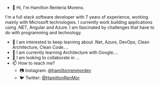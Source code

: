 - 👋 Hi, I'm Hamilton Renteria Moreno.

I'm a full stack software developer with 7 years of experience, working mainly with Microsoft technologies. I currently work building applications using .NET, Angular and Azure. I am fascinated by challenges that have to do with programming and technology.

- 👀 I am interested to keep learning about .Net, Azure, DevOps, Clean Architecture, Clean Code....
- 🌱 I am currently learning Architecture with Google....
- 💞️ I am looking to collaborate in ...
- 📫 How to reach me?
  - :camera: Instagram: [@hamiltonrenmordev](https://www.instagram.com/hamiltonrenmordev/)
  - :bird: Twitter: [@HamiltonRenMor](https://twitter.com/HamiltonRenMor)

<!---
HamiltonRenteria/HamiltonRenteria is a ✨ special ✨ repository because its `README.md` (this file) appears on your GitHub profile.
You can click the Preview link to take a look at your changes.
--->
